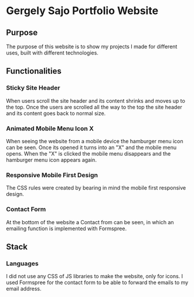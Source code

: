 # Gergely Sajo Portfolio Website

## Purpose
The purpose of this website is to show my projects I made for different uses, built with different technologies.

## Functionalities
### Sticky Site Header
When users scroll the site header and its content shrinks and moves up to the top. Once the users are scrolled all the way to the top the site header and its content goes back to normal size.

### Animated Mobile Menu Icon X
When seeing the website from a mobile device the hamburger menu icon can be seen. Once its opened it turns into an "X" and the mobile menu opens. When the "X" is clicked the mobile menu disappears and the hamburger menu icon appears again.

### Responsive Mobile First Design
The CSS rules were created by bearing in mind the mobile first responsive design.

### Contact Form
At the bottom of the website a Contact from can be seen, in which an emailing function is implemented with Formspree.

## Stack
### Languages
I did not use any CSS of JS libraries to make the website, only for icons.
I used Formspree for the contact form to be able to forward the emails to my email address.


